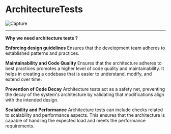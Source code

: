 # ArchitectureTests

![Capture](https://github.com/HqRhn/ArchitectureTests/assets/141786593/d7c7bce3-4a79-4469-ab61-85237ffd800b)

-----------------------------------
**Why we need architecture tests ?**

**Enforcing design guidelines**
Ensures that the development team adheres to established patterns and practices. 

**Maintainability and Code Quality**
Ensures that the architecture adheres to best practices promotes a higher level of code quality and maintainability. It helps in creating a codebase that is easier to understand, modify, and extend over time.

**Prevention of Code Decay**
Architecture tests act as a safety net, preventing the decay of the system's architecture by validating that modifications align with the intended design.

**Scalability and Performance**
Architecture tests can include checks related to scalability and performance aspects. This ensures that the architecture is capable of handling the expected load and meets the performance requirements.
